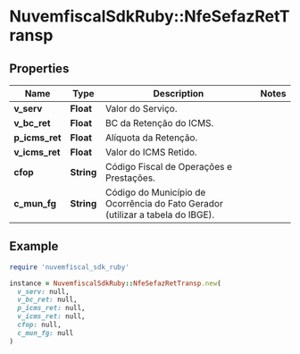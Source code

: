 # NuvemfiscalSdkRuby::NfeSefazRetTransp

## Properties

| Name | Type | Description | Notes |
| ---- | ---- | ----------- | ----- |
| **v_serv** | **Float** | Valor do Serviço. |  |
| **v_bc_ret** | **Float** | BC da Retenção do ICMS. |  |
| **p_icms_ret** | **Float** | Alíquota da Retenção. |  |
| **v_icms_ret** | **Float** | Valor do ICMS Retido. |  |
| **cfop** | **String** | Código Fiscal de Operações e Prestações. |  |
| **c_mun_fg** | **String** | Código do Município de Ocorrência do Fato Gerador (utilizar a tabela do IBGE). |  |

## Example

```ruby
require 'nuvemfiscal_sdk_ruby'

instance = NuvemfiscalSdkRuby::NfeSefazRetTransp.new(
  v_serv: null,
  v_bc_ret: null,
  p_icms_ret: null,
  v_icms_ret: null,
  cfop: null,
  c_mun_fg: null
)
```

